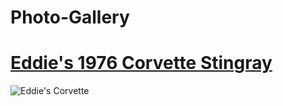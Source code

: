 # Photo-Gallery
# [Eddie's 1976 Corvette Stingray](https://imgur.com/a/eddies-1976-corvette-stingray-z5lWNtl)
![Eddie's Corvette](https://imgur.com/U72aVIr)
